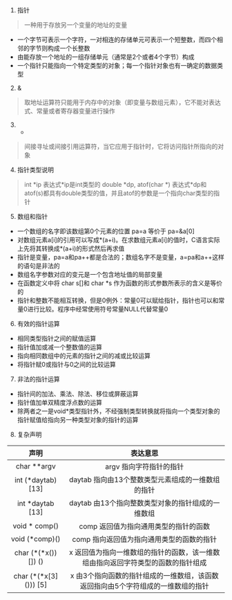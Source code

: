 1. 指针
> 一种用于存放另一个变量的地址的变量

- 一个字节可表示一个字符，一对相连的存储单元可表示一个短整数，而四个相邻的字节则构成一个长整数
- 由能存放一个地址的一组存储单元（通常是2个或者4个字节）构成
- 一个指针只能指向一个特定类型的对象；每一个指针对象也有一确定的数据类型

2. & 
> 取地址运算符只能用于内存中的对象（即变量与数组元素），它不能对表达式、常量或者寄存器变量进行操作

3. *
> 间接寻址或间接引用运算符，当它应用于指针时，它将访问指针所指向的对象

4. 指针类型说明
> int \*ip 表达式*ip是int类型的
> double *dp, atof(char \*) 表达式\*dp和atof(s)都具有double类型的值，并且atof的参数是一个指向char类型的指针

5. 数组和指针

- 一个数组的名字即该数组第0个元素的位置 pa=a 等价于 pa=&a[0]
- 对数组元素a[i]的引用可以写成*(a+i)。在求数组元素a[i]的值时，C语言实际上先将其转换成*(a+i)的形式然后再求值
- 指针是变量，pa=a和pa++都是合法的；数组名字不是变量，a=pa和a++这样的语句是非法的
- 数组名字参数对应的变元是一个包含地址值的局部变量
- 在函数定义中将 char s[]和 char *s 作为函数的形式参数所表示的含义是等价的
- 指针和整数不能相互转换，但是0例外：常量0可以赋给指针，指针也可以和常量0进行比较。程序中经常使用符号常量NULL代替常量0

6. 有效的指针运算

- 相同类型指针之间的赋值运算
- 指针值加或减一个整数值的运算
- 指向相同数组中的元素的指针之间的减或比较运算
- 将指针赋0或指针与0之间的比较运算

7. 非法的指针运算
- 指针间的加法、乘法、除法、移位或屏蔽运算
- 指针值加单双精度浮点数的运算
- 除两者之一是void*类型指针外，不经强制类型转换就将指向一个类型对象的指针赋值给指向另一种类型对象的指针的运算

8. 复杂声明

|声明|表达意思|
|:--:|:--:|
|char **argv | argv 指向字符指针的指针|
|int (*daytab) [13] | daytab 指向由13个整数类型元素组成的一维数组的指针|
|int *daytab [13] | daytab 由13个指向整数类型对象的指针组成的一维数组|
|void * comp() | comp 返回值为指向通用类型的指针的函数|
|void (*comp)() | comp 指向返回值为指向通用类型的函数的指针|
|char (\*(*x()) []) () | x 返回值为指向一维数组的指针的函数，该一维数组由指向返回字符类型的函数的指针组成 |
|char (\*(*x\[3]())) [5] | x 由3个指向函数的指针组成的一维数组，该函数返回指向由5个字符组成的一维数组的指针|